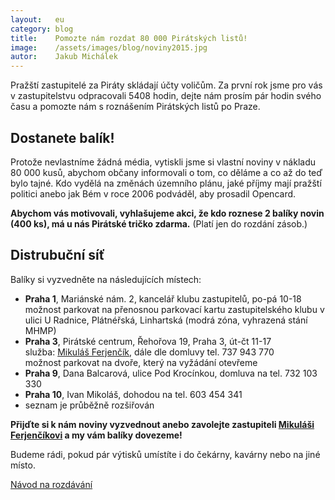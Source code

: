```yaml
---
layout:   eu
category: blog
title:    Pomozte nám rozdat 80 000 Pirátských listů!
image:    /assets/images/blog/noviny2015.jpg
autor:    Jakub Michálek
---
```


Pražští zastupitelé za Piráty skládají účty voličům. Za první rok jsme pro vás 
v zastupitelstvu odpracovali 5408 hodin, dejte nám prosím pár hodin svého času 
a pomozte nám s roznášením Pirátských listů po Praze. 


Dostanete balík!
----------

Protože nevlastníme žádná média, vytiskli jsme si vlastní noviny v nákladu 
80 000 kusů, abychom občany informovali o tom, co děláme a co až do teď bylo tajné. 
Kdo vydělá na změnách územního plánu, jaké příjmy mají pražští politici anebo
jak Bém v roce 2006 podváděl, aby prosadil Opencard.

<div class="panel callout">
<strong>Abychom vás motivovali, vyhlašujeme akci, že kdo roznese 2 balíky novin 
(400 ks), má u nás Pirátské tričko zdarma.</strong> (Platí jen do rozdání zásob.)
</div>

Distrubuční síť
---------------

Balíky si vyzvedněte na následujících místech:

* **Praha 1**, Mariánské nám. 2, kancelář klubu zastupitelů, po-pá 10-18  
  možnost parkovat na přenosnou parkovací kartu zastupitelského klubu v ulici U Radnice, Plátnéřská, 
  Linhartská (modrá zóna, vyhrazená stání MHMP)
* **Praha 3**, Pirátské centrum, Řehořova 19, Praha 3, út-čt 11-17  
  služba: [Mikuláš Ferjenčík][miki], dále dle domluvy tel. 737 943 770   
  možnost parkovat na dvoře, který na vyžádání otevřeme
* **Praha 9**, Dana Balcarová, ulice Pod Krocínkou, domluva na tel. 732 103 330
* **Praha 10**, Ivan Mikoláš, dohodou na tel. 603 454 341
* seznam je průběžně rozšiřován

**Přijďte si k nám noviny vyzvednout anebo zavolejte zastupiteli [Mikuláši Ferjenčíkovi][miki] a 
my vám balíky dovezeme!** 

Budeme rádi, pokud pár výtisků umístíte i do 
čekárny, kavárny nebo na jiné místo.

<a href="/assets/static/plisty/letak-noviny.pdf" class="button success expand">Návod na rozdávání</a>

[miki]: /mikulas-ferjencik.html
